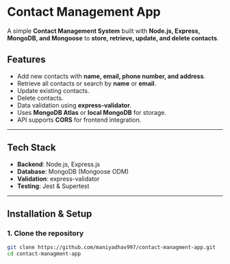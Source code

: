 # Contact Management App

A simple **Contact Management System** built with **Node.js, Express, MongoDB, and Mongoose** to **store, retrieve, update, and delete contacts**.

## Features
- Add new contacts with **name, email, phone number, and address**.
- Retrieve all contacts or search by **name** or **email**.
- Update existing contacts.
- Delete contacts.
- Data validation using **express-validator**.
- Uses **MongoDB Atlas** or **local MongoDB** for storage.
- API supports **CORS** for frontend integration.

---

## Tech Stack
- **Backend**: Node.js, Express.js
- **Database**: MongoDB (Mongoose ODM)
- **Validation**: express-validator
- **Testing**: Jest & Supertest

---

## Installation & Setup

### 1. Clone the repository
```sh
git clone https://github.com/maniyadhav997/contact-managment-app.git
cd contact-managment-app
